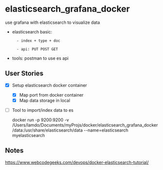 # elasticsearch_grafana_docker
use grafana with elasticsearch to visualize data

* elasticsearch basic:	

		- index + type + doc

		- api: PUT POST GET
			
* tools: postman to use es api

## User Stories

* [x] Setup elasticsearch docker container
	* [x] Map port from docker container
	* [x] Map data storage in local
* [ ] Tool to import/index data to es
	
	docker run -p 9200:9200 -v /Users/lamdo/Documents/myProjs/docker/elasticsearch_grafana_docker/data:/usr/share/elasticsearch/data --name=elasticsearch myelasticsearch



## Notes
https://www.webcodegeeks.com/devops/docker-elasticsearch-tutorial/
